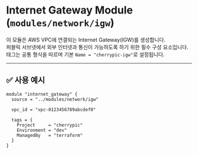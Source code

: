 # Internet Gateway Module (`modules/network/igw`)

이 모듈은 AWS VPC에 연결되는 Internet Gateway(IGW)를 생성합니다.  
퍼블릭 서브넷에서 외부 인터넷과 통신이 가능하도록 하기 위한 필수 구성 요소입니다.  
태그는 공통 형식을 따르며 기본 `Name = "cherrypic-igw"`로 설정됩니다.

---

## ✅ 사용 예시

```hcl
module "internet_gateway" {
  source = "../modules/network/igw"

  vpc_id = "vpc-0123456789abcdef0"

  tags = {
    Project     = "cherrypic"
    Environment = "dev"
    ManagedBy   = "terraform"
  }
}
